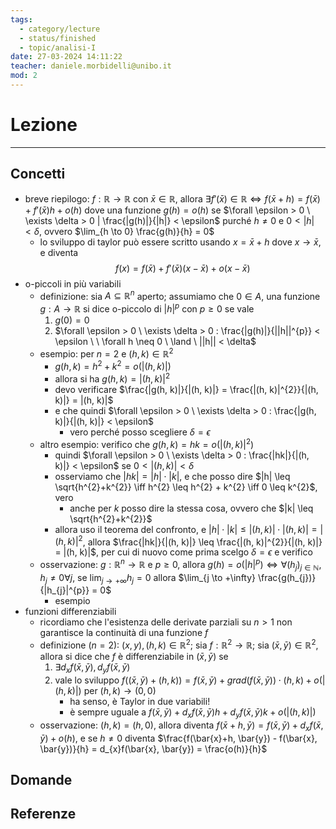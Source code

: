 ```yaml
---
tags:
  - category/lecture
  - status/finished
  - topic/analisi-I
date: 27-03-2024 14:11:22
teacher: daniele.morbidelli@unibo.it
mod: 2
---
```

# Lezione
---
## Concetti
- breve riepilogo: $f: \mathbb{R} \to \mathbb{R}$ con $\bar{x} \in \mathbb{R}$, allora $\exists f'(\bar{x}) \in \mathbb{R} \iff f(\bar{x} + h) = f(\bar{x}) + f'(\bar{x})h + o(h)$ dove una funzione $g(h) = o(h)$ se $\forall \epsilon > 0 \ \exists \delta > 0 | \frac{|g(h)|}{|h|} < \epsilon$ purché $h \neq 0$ e $0 < |h| < \delta$, ovvero $\lim_{h \to 0} \frac{g(h)}{h} = 0$
	- lo sviluppo di taylor può essere scritto usando $x = \bar{x}+h$ dove $x \longrightarrow \bar{x}$, e diventa $$f(x) = f(\bar{x}) + f'(\bar{x})(x-\bar{x}) + o(x-\bar{x})$$
- o-piccoli in più variabili
	- definizione: sia $A \subseteq \mathbb{R}^{n}$ aperto; assumiamo che $0 \in A$, una funzione $g: A \to \mathbb{R}$ si dice o-piccolo di $|h|^{p}$ con $p \geq 0$ se vale
		1. $g(0) = 0$
		2. $\forall \epsilon > 0 \ \exists \delta > 0 : \frac{|g(h)|}{||h||^{p}} < \epsilon \ \ \forall h \neq 0 \ \land \ ||h|| < \delta$
	- esempio: per $n = 2$ e $(h, k) \in \mathbb{R}^{2}$
		- $g(h, k) = h^{2}+k^{2} = o(|(h, k)|)$
		- allora si ha $g(h, k) = |(h, k)|^{2}$
		- devo verificare $\frac{|g(h, k)|}{|(h, k)|} = \frac{|(h, k)|^{2}}{|(h, k)|} = |(h, k)|$
		- e che quindi $\forall \epsilon > 0 \ \exists \delta > 0 : \frac{|g(h, k)|}{|(h, k)|} < \epsilon$
			- vero perché posso scegliere $\delta = \epsilon$
	- altro esempio: verifico che $g(h, k) = hk = o(|(h, k)|^{2})$
		- quindi $\forall \epsilon > 0 \ \exists \delta > 0 : \frac{|hk|}{|(h, k)|} < \epsilon$ se $0 < |(h, k)| < \delta$
		- osserviamo che $|hk| = |h| \cdot |k|$, e che posso dire $|h| \leq \sqrt{h^{2}+k^{2}} \iff h^{2} \leq h^{2} + k^{2} \iff 0 \leq k^{2}$, vero
			- anche per $k$ posso dire la stessa cosa, ovvero che $|k| \leq \sqrt{h^{2}+k^{2}}$
		- allora uso il teorema del confronto, e $|h| \cdot |k| \leq |(h, k)| \cdot |(h, k)| = |(h, k)|^{2}$, allora $\frac{|hk|}{|(h, k)|} \leq \frac{|(h, k)|^{2}}{|(h, k)|} = |(h, k)|$, per cui di nuovo come prima scelgo $\delta = \epsilon$ e verifico
	- osservazione: $g: \mathbb{R}^{n} \to \mathbb{R}$ e $p \geq 0$, allora $g(h) = o(|h|^{p}) \iff \forall (h_{j})_{j \in \mathbb{N}}, h_{j} \neq 0 \forall j$, se $\lim_{j \to +\infty} h_{j} = 0$ allora $\lim_{j \to +\infty} \frac{g(h_{j})}{|h_{j}|^{p}} = 0$
		- esempio
- funzioni differenziabili
	- ricordiamo che l'esistenza delle derivate parziali su $n > 1$ non garantisce la continuità di una funzione $f$
	- definizione ($n = 2$): $(x, y), (h, k) \in \mathbb{R}^{2}$; sia $f: \mathbb{R}^{2} \to \mathbb{R}$; sia $(\bar{x}, \bar{y}) \in \mathbb{R}^{2}$, allora si dice che $f$ è differenziabile in $(\bar{x}, \bar{y})$ se
		1. $\exists d_{x}f(\bar{x}, \bar{y}), d_{y}f(\bar{x}, \bar{y})$
		2. vale lo sviluppo $f((\bar{x}, \bar{y}) + (h, k)) = f(\bar{x}, \bar{y}) + grad(f(\bar{x}, \bar{y})) \cdot (h, k) + o(|(h, k)|)$ per $(h, k) \to (0, 0)$
			- ha senso, è Taylor in due variabili!
			- è sempre uguale a $f(\bar{x}, \bar{y}) + d_{x}f(\bar{x}, \bar{y})h + d_{y}f(\bar{x}, \bar{y})k + o(|(h, k)|)$
	- osservazione: $(h, k) = (h, 0)$, allora diventa $f(\bar{x}+h, \bar{y}) = f(\bar{x}, \bar{y}) + d_{x}f(\bar{x}, \bar{y}) + o(h)$, e se $h \neq 0$ diventa $\frac{f(\bar{x}+h, \bar{y}) - f(\bar{x}, \bar{y})}{h} = d_{x}f(\bar{x}, \bar{y}) = \frac{o(h)}{h}$

## Domande

## Referenze
